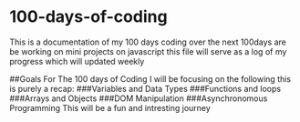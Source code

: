 # 100-days-of-coding
This is a documentation of my 100 days coding  over the next 100days are be working on mini projects on javascript this file will serve as a log
of  my progress which will updated weekly

##Goals For The 100 days of Coding
I will be focusing on the following this is purely a recap:
###Variables and Data Types
###Functions and loops
###Arrays and Objects
###DOM Manipulation
###Asynchronomous Programming 
This will be a fun and intresting journey
